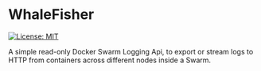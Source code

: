 # WhaleFisher

[![License: MIT](https://img.shields.io/badge/License-MIT-yellow.svg)](./LICENSE)

A simple read-only Docker Swarm Logging Api, to export or stream logs to HTTP from containers across different nodes inside a Swarm.